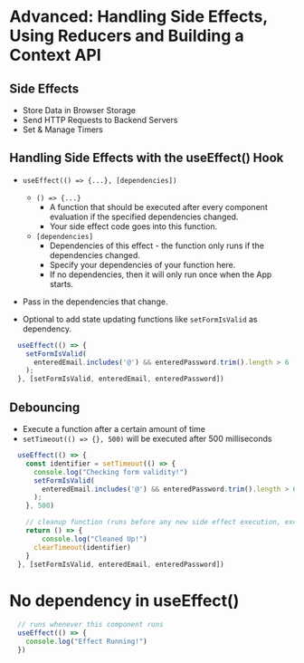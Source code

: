 # Advanced: Handling Side Effects, Using Reducers and Building a Context API

## Side Effects

- Store Data in Browser Storage
- Send HTTP Requests to Backend Servers
- Set & Manage Timers

## Handling Side Effects with the useEffect() Hook

- `useEffect(() => {...}, [dependencies])`
    - `() => {...}`
        - A function that should be executed after every component evaluation if the specified dependencies changed.
        - Your side effect code goes into this function.
    - `[dependencies]`
        - Dependencies of this effect - the function only runs if the dependencies changed.
        - Specify your dependencies of your function here.
        - If no dependencies, then it will only run once when the App starts.

- Pass in the dependencies that change.
- Optional to add state updating functions like `setFormIsValid` as dependency.
```js
  useEffect(() => {
    setFormIsValid(
      enteredEmail.includes('@') && enteredPassword.trim().length > 6
    );
  }, [setFormIsValid, enteredEmail, enteredPassword])
```

## Debouncing

- Execute a function after a certain amount of time
- `setTimeout(() => {}, 500)` will be executed after 500 milliseconds

```js
  useEffect(() => {
    const identifier = setTimeout(() => {
      console.log("Checking form validity!")
      setFormIsValid(
        enteredEmail.includes('@') && enteredPassword.trim().length > 6
      );
    }, 500)

    // cleanup function (runs before any new side effect execution, except for the first time)
    return () => {
        console.log("Cleaned Up!")
      clearTimeout(identifier)
    }
  }, [setFormIsValid, enteredEmail, enteredPassword])
```

# No dependency in useEffect()

```js
  // runs whenever this component runs
  useEffect(() => {
    console.log("Effect Running!")
  })
```







